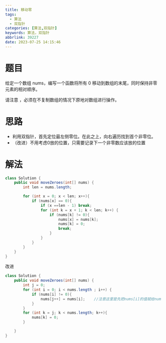 ```yaml
---
title: 移动零
tags:
  - 算法
  - 双指针
categories: [算法,双指针]
keywords: 算法，双指针
abbrlink: 39227
date: 2023-07-25 14:15:46
---
```

# 题目
给定一个数组 nums，编写一个函数将所有 0 移动到数组的末尾，同时保持非零元素的相对顺序。

请注意 ，必须在不复制数组的情况下原地对数组进行操作。
# 思路
* 利用双指针，首先定位最左侧零位。在此之上，向右遍历找到首个非零位。
* （改进）不用考虑0放的位置，只需要记录下一个非零数应该放的位置

# 解法
```java
class Solution {
    public void moveZeroes(int[] nums) {
        int len = nums.length;

        for (int x = 0; x < len; x++){
            if (nums[x] == 0){
                if (x ==len - 1) break;
                for (int k = x + 1; k < len; k++) {
                    if (nums[k] != 0){
                        nums[x] = nums[k];
                        nums[k] = 0;
                        break;
                    }
                }
            }
        }
    }
}
```
改进
```java
class Solution {
    public void moveZeroes(int[] nums) {
        int j = 0;
        for (int i = 0; i < nums.length ; i++) {
            if (nums[i] != 0){
                nums[j++] = nums[i];    //注意这里是先把nums[i]的值赋给nums[j],然后j++
            }
        }
        for (int k = j; k < nums.length; k++){
            nums[k] = 0;
        }

    }
}
```